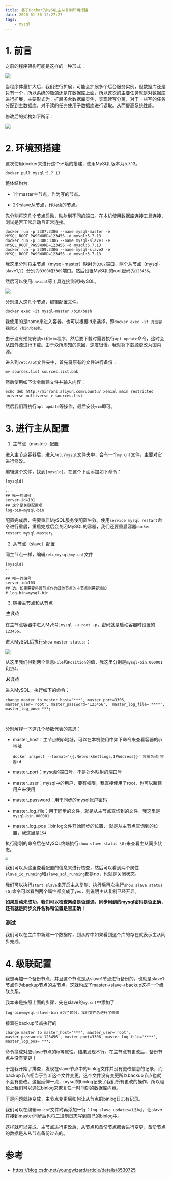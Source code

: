 ```yaml
---
title: 基于Docker的MySQL主从复制环境搭建
date: 2020-01-30 12:27:27
tags: 
	- mysql
---
```


# 1. 前言

之前的程序架构可能是这样的一种形式：

![](https://raw.githubusercontent.com/liunaijie/images/master/20200130131404.png)

当程序体量扩大后，我们进行扩展，可能会扩展多个后台服务实例，但数据库还是只有一个，所以系统的瓶颈还是在数据库上面，所以这次的主要任务就是对数据库进行扩展，主要形式为：扩展多台数据库实例，实现读写分离，对于一些写的任务分配到主数据库，对于读的任务使用子数据库进行读取。从而提高系统性能。

修改后的架构如下所示：

![](https://raw.githubusercontent.com/liunaijie/images/master/截屏2020-01-3017.03.05.png)

<!--more-->

# 2. 环境预搭建

这次使用docker来进行这个环境的搭建，使用MySQL版本为5.7.13。

```shell
docker pull mysql:5.7.13
```

整体结构为:

- 1个master主节点，作为写的节点。

- 2个slave从节点，作为读的节点。


先分别将这几个节点启动，映射到不同的端口。在本机使用数据库连接工具连接，测试是否正常启动且正常连接。

```shell
docker run -p 3307:3306 --name mysql-master -e MYSQL_ROOT_PASSWORD=123456 -d mysql:5.7.13
docker run -p 3308:3306 --name mysql-slave1 -e MYSQL_ROOT_PASSWORD=123456 -d mysql:5.7.13
docker run -p 3309:3306 --name mysql-slave2 -e MYSQL_ROOT_PASSWORD=123456 -d mysql:5.7.13
```

我这里分别将主节点（mysql-master）映射为`3307`端口，两个从节点（mysql-slave1,2）分别为`3308`和`3309`端口。然后设置MySQL的root密码为`123456`。

然后可以使用`navicat`等工具连接测试MySQL。

![](https://raw.githubusercontent.com/liunaijie/images/master/截屏2020-01-3109.19.54.png)

分别进入这几个节点，编辑配置文件。

```shell
docker exec -it mysql-master /bin/bash
```

我使用的是name来进入容器，也可以根据id来选择，即`docker exec -it 对应容器的id /bin/bash`。

由于没有预先安装`vi`和`vim`程序，然后要下载时需要执行`apt update`命令，这时会从国外源进行下载。由于众所周知的原因，速度很慢。我就将下载源更改为国内源。

进入到`/etc/apt`文件夹中，首先将原有的文件进行备份：

```shell
mv sources.list sources.list.bak
```

然后使用如下命令新建文件并输入内容：

```shell
echo deb http://mirrors.aliyun.com/ubuntu/ xenial main restricted universe multiverse > sources.list
```

然后我们再执行`apt update`等操作，最后安装`vim`即可。

# 3. 进行主从配置

1. 主节点（master）配置

进入主节点容器后，进入`/etc/mysql`文件夹中，会有一个`my.cnf`文件，主要对它进行修改。

编辑这个文件，找到`[mysqld]`，在这个下面添加如下命令：

```shell
[mysqld]
...
...
## 唯一的编号
server-id=101
## 这个是关键配置项
log-bin=mysql-bin
```

配置完成后，需要重启MySQL服务使配置生效。使用`service mysql restart`命令进行重启，重启完成后会关闭MySQL的容器，我们还要重启容器`docker restart mysql-master`。

2. 从节点（slave）配置

同主节点一样，编辑`/etc/mysql/my.cnf`文件

```shell
[mysqld]
...
...
## 唯一的编号
server-id=103
## 选，如果需要将该节点作为其他节点的主节点则需要添加
# log-bin=mysql-bin
```

3. 链接主节点和从节点

***主节点***

在主节点容器中进入MySQL`mysql -u root -p`，密码就是启动容器时设置的`123456`。

进入MySQL后执行`show master status;`：

![](https://raw.githubusercontent.com/liunaijie/images/master/20200131095802.png)

从这里我们得到两个信息`File`和`Position`的值，我这里分别是`mysql-bin.000001`和`154`。

***从节点***

进入MySQL，执行如下的命令：

```mysql
change master to master_host='***', master_port=3306, master_user='root', master_password='123456',  master_log_file='****', master_log_pos= ***;
```

<br>

分别解释一下这几个参数代表的意思：

- master_host：主节点的ip地址，可以在本机使用中如下命令来查看容器的ip地址

  ```shell
  docker inspect --format='{{.NetworkSettings.IPAddress}}' 容器名称|容器id
  ```

  

- master_port：mysql的端口号，不是对外映射的端口号

- master_user：mysql中的用户，要有权限，我直接使用了root，也可以新建用户来使用

- master_password：用于同步的mysql帐户密码

- master_log_file：用于同步的文件，就是从主节点查询到的文件，我这里是`mysql-bin.000001`

- master_log_pos：binlog文件开始同步的位置， 就是从主节点查询到的位置，我这里是`154`

执行刚刚的命令后在MySQL终端执行`show slave status \G;`来查看主从同步状态。

<img src="https://raw.githubusercontent.com/liunaijie/images/master/20200131101232.png" style="zoom:50%;" />

我们可以从这里查看配置的信息来进行核查，然后可以看到两个属性`slave_io_running`和`slave_sql_running`都是no，也就是关闭状态。

我们可以执行`start slave`来开启主从复制，执行后再次执行`show slave status \G;`命令可以看到两个属性都变成了`yes`，则说明主从复制已经开启。

**如果启动未成功，我们可以检查网络是否连通，同步用到的mysql密码是否正确，还有就是同步文件名称和位置是否正确！**

### 测试

我们可以在主库中新建一个数据库，到从库中如果看到这个库的存在就表示主从同步完成。

# 4. 级联配置

我想再加一个备份节点，并且这个节点是从slave1节点进行备份的，也就是slave1节点作为backup节点的主节点。这就构成了master->slave->backup这样一个级联关系。

我本来是按照上面的步骤，先在slave的`my.cnf`中添加了

```shell
log-bin=mysql-slave-bin #为了区分，我对文件名进行了修改 
```

接着在backup节点执行的

```shell
change master to master_host='***', master_user='root', master_password='123456', master_port=3306, master_log_file='****', master_log_pos= ***;
```

命令换成对应slave节点的ip等属性。结果发现不行。在主节点有更改后，备份节点并没有变更！

于是我开始了排查，发现在slave节点中的binlog文件并没有更改信息的记录，而backup节点相当于监听这个文件变更，这个文件没有变更所以backup节点也就不会有更改。这里延伸一点，mysql的binlog记录了我们所有更改的操作，所以理论上我们可以通过binlog来恢复任一时间刻的数据库内容。

于是问题就转变成，主节点变更后如何让从节点的binlog日志有记录。

我们可以在编辑`my.cnf`文件时再添加一行：`log_slave_updates=1`即可，让slave在接到master同步后也将二进制日志写到自己的binlog中。

这样就可以完成，主节点进行更改后，从节点和备份节点都会进行变更，备份节点的数据是从从节点备份过去的。

# 参考

- https://blog.csdn.net/youngwizard/article/details/8530725